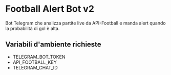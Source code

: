 # Football Alert Bot v2

Bot Telegram che analizza partite live da API-Football e manda alert quando la probabilità di gol è alta.

## Variabili d'ambiente richieste
- TELEGRAM_BOT_TOKEN
- API_FOOTBALL_KEY
- TELEGRAM_CHAT_ID

